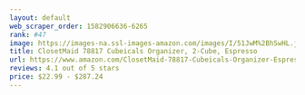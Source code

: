 ```yaml
---
layout: default 
﻿web_scraper_order: 1582906636-6265
rank: #47
image: https://images-na.ssl-images-amazon.com/images/I/51JwM%2BhSwHL.jpg
title: ClosetMaid 78817 Cubeicals Organizer, 2-Cube, Espresso
url: https://www.amazon.com/ClosetMaid-78817-Cubeicals-Organizer-Espresso/dp/B00362A1HG/ref=zg_mw_home-garden_47?_encoding=UTF8&psc=1&refRID=ST1XDMS4R2TXQERQ5ZH2
reviews: 4.1 out of 5 stars
price: $22.99 - $287.24
---
```

